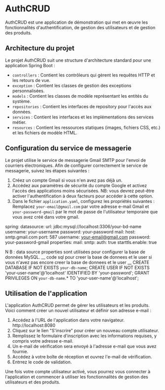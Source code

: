 # AuthCRUD

AuthCRUD est une application de démonstration qui met en œuvre les fonctionnalités d'authentification, de gestion des utilisateurs et de gestion des produits.

## Architecture du projet

Le projet AuthCRUD suit une structure d'architecture standard pour une application Spring Boot :

- `controllers` : Contient les contrôleurs qui gèrent les requêtes HTTP et les retours de vue.
- `exception` : Contient les classes de gestion des exceptions personnalisées.
- `models` : Contient les classes de modèle représentant les entités du système.
- `repositories` : Contient les interfaces de repository pour l'accès aux données.
- `services` : Contient les interfaces et les implémentations des services métier.
- `resources` : Contient les ressources statiques (images, fichiers CSS, etc.) et les fichiers de modèle HTML.

## Configuration du service de messagerie

Le projet utilise le service de messagerie Gmail SMTP pour l'envoi de courriers électroniques. Afin de configurer correctement le service de messagerie, suivez les étapes suivantes :

1. Créez un compte Gmail si vous n'en avez pas déjà un.
2. Accédez aux paramètres de sécurité du compte Google et activez l'accès des applications moins sécurisées. NB: vous devrez peut-être activer l'authentification à deux facteurs pour accéder à cette option.
3. Dans le fichier `application.yaml`, configurez les propriétés suivantes :
Remplacez `your-email@gmail.com` par votre adresse e-mail Gmail et `your-password-gmail` par le mot de passe de l'utilisateur temporaire que vous avez créé dans votre gmail.

spring:
  datasource: 
    url: jdbc:mysql://localhost:3306/your-bd-name
    username: your-username
    password: your-password
  mail:
    host: smtp.gmail.com
    port: 587
    username: your-email@gmail.com
    password: your-password-gmail
    properties:
      mail:
        smtp:
          auth: true
          starttls.enable: true

N B : data source properties sont utilisées pour configurer la base de données MySQL.
__ code sql pour creer la base de donnees et le user si vous n'avez pas encore creer la base de donnees et le user __
CREATE DATABASE IF NOT EXISTS `your-db-name`;
CREATE USER IF NOT EXISTS 'your-user-name'@'localhost' IDENTIFIED BY 'your-password';
GRANT  PRIVILEGES ON `your-db-name`.* TO 'your-user-name'@'localhost';


## Utilisation de l'application

L'application AuthCRUD permet de gérer les utilisateurs et les produits. Voici comment créer un nouvel utilisateur et définir son adresse e-mail :

1. Accédez à l'URL de l'application dans votre navigateur.  http://localhost:8080
2. Cliquez sur le lien "S'inscrire" pour créer un nouveau compte utilisateur.
3. Remplissez le formulaire d'inscription avec les informations requises, y compris votre adresse e-mail.
4. Un e-mail de vérification sera envoyé à l'adresse e-mail que vous avez fournie.
5. Accédez à votre boîte de réception et ouvrez l'e-mail de vérification.
6. Entrrez le code de validation.

Une fois votre compte utilisateur activé, vous pourrez vous connecter à l'application et commencer à utiliser les fonctionnalités de gestion des utilisateurs et des produits.

